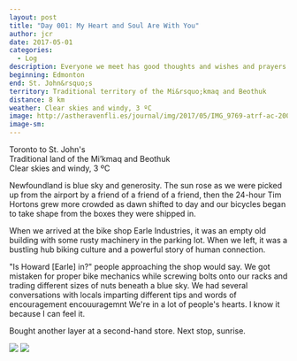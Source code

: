 ```yaml
---
layout: post
title: "Day 001: My Heart and Soul Are With You"
author: jcr
date: 2017-05-01
categories:
  - Log
description: Everyone we meet has good thoughts and wishes and prayers.
beginning: Edmonton
end: St. John&rsquo;s
territory: Traditional territory of the Mi&rsquo;kmaq and Beothuk
distance: 8 km
weather: Clear skies and windy, 3 ºC
image: http://astheravenfli.es/journal/img/2017/05/IMG_9769-atrf-ac-2000-web.jpg
image-sm:
---
```


<div class="log">Toronto to St. John's<br>
Traditional land of the Mi&rsquo;kmaq and Beothuk<br>
Clear skies and windy, 3 ºC</div>

Newfoundland is blue sky and generosity. The sun rose as we were picked up from the airport by a friend of a friend of a friend, then the 24-hour Tim Hortons grew more crowded as dawn shifted to day and our bicycles began to take shape from the boxes they were shipped in.

When we arrived at the bike shop Earle Industries, it was an empty old building with some rusty machinery in the parking lot. When we left, it was a bustling hub  biking culture and a powerful story of human connection.

"Is Howard [Earle] in?" people approaching the shop would say. We got mistaken for proper bike mechanics while screwing bolts onto our racks and trading different sizes of nuts beneath a blue sky. We had several conversations with locals imparting different tips and words of encouragement encouuragemnt We're in a lot of people's hearts. I know it because I can feel it.

Bought another layer at a second-hand store. Next stop, sunrise.

<img src="http://astheravenfli.es/journal/img/2017/05/IMG_9778-atrf-ac-2000-web.jpg">
<img src="http://astheravenfli.es/journal/img/2017/05/IMG_9765-atrf-ac-2000-web.jpg">